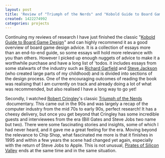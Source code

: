 ```yaml
---
layout: post
title: 'Review of "Triumph of the Nerds" and "Kobold Guide to Board Game Design"'
created: 1422274992
categories: projects
---
```


Continuing my reviews of research I have just finished the classic "[Kobold Guide to Board Game Design](http://www.amazon.com/gp/product/1936781042/ref=as_li_tl?ie=UTF8&camp=1789&creative=9325&creativeASIN=1936781042&linkCode=as2&tag=gregamamma-20&linkId=VDVDMXBCCS3P2NGS)<img alt="" border="0" height="1" src="http://ir-na.amazon-adsystem.com/e/ir?t=gregamamma-20&l=as2&o=1&a=1936781042" style="border:none !important; margin:0px !important;" width="1" />" and can highly recommend it as a good overview of board game design advice. It is a collection of essays more than an end-to-end guide, so some essays will hold more relevance with you than others. However I picked up enough nuggets of advice to make it a worthwhile purchase and have a long list of 'todos. it includes essays from some stalwarts of the industry such as <a href="http://en.wikipedia.org/wiki/Richard_Garfield" target="_blank">Richard Garfield</a> and <a href="http://en.wikipedia.org/wiki/Steve_Jackson_(US_game_designer)" target="_blank">Steve Jackson</a> (who created large parts of my childhood) and is divided into sections of the design process. One of the encouraging outcomes of reading the book was realising that I am currently on track and already doing a lot of what was recommended, but also realised I have a long way to go yet!

Secondly, I watched <a href="http://en.wikipedia.org/wiki/Robert_X._Cringely" target="_blank">Robert Cringley</a>'s classic [Triumph of the Nerds](http://www.amazon.com/gp/product/B00006FXQO/ref=as_li_tl?ie=UTF8&camp=1789&creative=9325&creativeASIN=B00006FXQO&linkCode=as2&tag=gregamamma-20&linkId=ZM325WH7XR4LG47D)<img alt="" border="0" height="1" src="http://ir-na.amazon-adsystem.com/e/ir?t=gregamamma-20&l=as2&o=1&a=B00006FXQO" style="border:none !important; margin:0px !important;" width="1" /> documentary. This came out in the 90s and was largely a recap of the computer industry from the mid 70s to early 90s, perfect research! It has a cheesy delivery, but once you get beyond that Cringley has some incredible guests and interviewees from the era (Bill Gates and Steve Jobs two name but two). There were some fascinating stories and insights, some of which I had never heard, and it gave me a great feeling for the era. Moving beyond the relevance to Chip Shop, what fascinated me more is that it finishes in 1995 and within a few years the scene had changed yet again, especially with the return of Steve Jobs to Apple. This is not unusual, [Pirates of Silicon Valley](http://www.amazon.com/gp/product/B0009NSCS0/ref=as_li_tl?ie=UTF8&camp=1789&creative=9325&creativeASIN=B0009NSCS0&linkCode=as2&tag=gregamamma-20&linkId=W47PD74R76ZHXD3Z)<img alt="" border="0" height="1" src="http://ir-na.amazon-adsystem.com/e/ir?t=gregamamma-20&l=as2&o=1&a=B0009NSCS0" style="border:none !important; margin:0px !important;" width="1" /> ends at the same time and in the same situation.
